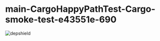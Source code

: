 # main-CargoHappyPathTest-Cargo-smoke-test-e43551e-690

![depshield](https://staging.depshield.sonatype.org/badges/depshield-staging/main-CargoHappyPathTest-Cargo-smoke-test-e43551e-690/depshield.svg)